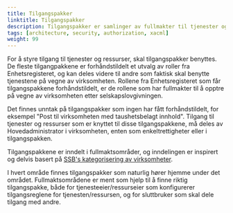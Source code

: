 ```yaml
---
title: Tilgangspakker
linktitle: Tilgangspakker
description: Tilgangspakker er samlinger av fullmakter til tjenester og ressurser innen ulike områder.
tags: [architecture, security, authorization, xacml]
weight: 99
---
```


For å styre tilgang til tjenester og ressurser, skal tilgangspakker benyttes. De fleste tilgangpakkene er forhåndstildelt et utvalg av roller fra Enhetsregisteret, og kan deles videre til andre som faktisk skal benytte tjenestene på vegne av virksomheten. Rollene fra Enhetsregisteret som får tilgangspakkene forhåndstildelt, er de rollene som har fullmakter til å opptre på vegne av virksomheten etter selskapslovgivningen.    

Det finnes unntak på tilgangspakker som ingen har fått forhåndstildelt, for eksempel "Post til virksomheten med taushetsbelagt innhold". Tilgang til tjenester og ressurser som er knyttet til disse tilgangspakkene, må deles av Hovedadministrator i virksomheten, enten som enkeltrettigheter eller i tilgangspakken.

Tilgangspakkene er inndelt i fullmaktsområder, og inndelingen er inspirert og delvis basert på <a href="https://www.ssb.no/klass/klassifikasjoner/6"> SSB's kategorisering av virksomheter</a>. 

I hvert område finnes tilgangspakker som naturlig hører hjemme under det området. 
Fullmaktsområdene er ment som hjelp til å finne riktig tilgangspakke, både for tjenesteeier/ressurseier som konfigurerer tilgangsreglene for tjenesten/ressursen, og for sluttbruker som skal dele tilgang med andre.




